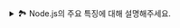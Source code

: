 <details>
<summary>🏞️ Node.js의 주요 특징에 대해 설명해주세요.</summary>
<br/>
Node.js는 크롬 V8 엔진을 기반으로 동작하는 자바스크립트 런타임 환경입니다. 브라우저에서만 동작하던 자바스크립트를 서버 사이드 환경에서도 실행할 수 있도록 만들어 줍니다.

Node.js의 주요 특징은 크게 세 가지로 정리할 수 있습니다.

먼저, Node.js는 싱글 스레드 기반으로 동작합니다. 이는 기본적으로 하나의 스레드로 연산 작업을 수행한다는 뜻으로, 요청마다 JS 실행 스레드를 추가 생성하거나 할당하지 않습니다. 일반적으로 멀티 스레드 방식은 각 요청에 대해 스레드를 따로 생성하여 병렬적으로 처리하지만, Node.js는 단일 스레드로 처리하기 때문에 서버 자원을 효율적으로 사용합니다.

또한, Node.js는 이벤트 기반 구조를 따릅니다. 이는 특정 이벤트가 발생했을 때 태스크 큐에 등록된 콜백 함수를 실행하는 방식입니다. 예를 들어, 데이터베이스 조회나 파일 읽기 같은 비동기 작업을 요청하더라도, 그 작업이 끝날 때까지 기다리지 않고 바로 다음 코드를 실행합니다. 이후 해당 작업이 완료되면, 이벤트 루프가 해당 이벤트를 감지해 콜백 함수를 호출합니다. 이런 방식으로 코드 흐름을 차단하지 않으면서도 필요한 작업은 차질 없이 처리할 수 있습니다.

끝으로, Node.js는 논 블로킹 I/O 모델을 채택하고 있습니다. 일반적인 I/O 작업은 완료될 때까지 실행을 멈추는 ‘블로킹’ 방식이지만, Node.js는 작업이 끝날 때까지 기다리지 않고 다음 작업을 이어서 처리할 수 있습니다. 이처럼 I/O 작업이 애플리케이션의 흐름을 막지 않기 때문에, 많은 요청을 동시에 처리하는 데 유리하며, 서버 자원을 효율적으로 사용할 수 있습니다. 이러한 비동기 I/O 방식은 앞서 설명한 이벤트 기반 구조와 결합되어 Node.js의 높은 처리량과 확장성을 가능하게 만듭니다.

## Node.js가 적합하지 않은 경우는 언제인가요? 🤔

Node.js는 CPU 계산량이 많은 작업에는 상대적으로 부적합합니다. 예를 들어 복잡한 이미지 변환, 머신러닝 연산, 수치 계산처럼 CPU 리소스를 많이 사용하는 작업은 싱글 스레드에서 병목이 발생할 수 있기 때문에, 이런 경우에는 다른 언어나 워커 스레드 등의 대안이 필요할 수 있습니다.

</details>
<br/>
